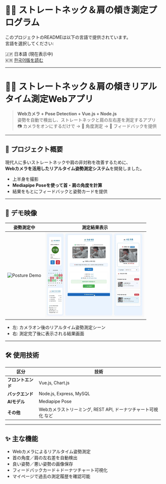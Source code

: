 # 🧍‍♂️ ストレートネック＆肩の傾き測定プログラム

このプロジェクトのREADMEは以下の言語で提供されています。  
言語を選択してください:

🇯🇵 日本語 (現在表示中)  
🇰🇷 [한국어版を読む](./README_kr.md)

---

# 🧍‍♂️ ストレートネック＆肩の傾きリアルタイム測定Webアプリ

> **Webカメラ + Pose Detection + Vue.js + Node.js**  
> 姿勢を自動で検出し、ストレートネックと肩の左右差を測定するアプリ  
> 📷 カメラをオンにするだけで → 📐 角度測定 → 📝 フィードバックを提供

---

## 📌 プロジェクト概要

現代人に多いストレートネックや肩の非対称を改善するために、  
**Webカメラを活用したリアルタイム姿勢測定システム**を開発しました。

- 上半身を撮影  
- **Mediapipe Poseを使って首・肩の角度を計算**  
- 結果をもとにフィードバックと姿勢カードを提供

---

## 🎥 デモ映像

| 姿勢測定中 | 測定結果表示 |
|:----------:|:-----------:|
| ![Posture Demo](./posture_demo.gif) | ![Measurement Result](./measurement_result.gif) |

- 左: カメラオン後のリアルタイム姿勢測定シーン  
- 右: 測定完了後に表示される結果画面

---

## 🛠️ 使用技術

| 区分 | 技術 |
|------|------|
| **フロントエンド** | Vue.js, Chart.js |
| **バックエンド** | Node.js, Express, MySQL |
| **AIモデル** | Mediapipe Pose |
| **その他** | Webカメラストリーミング, REST API, ドーナツチャート可視化 など |

---

## ✨ 主な機能

- Webカメラによるリアルタイム姿勢測定  
- 首の角度／肩の左右差を自動検出  
- 良い姿勢／悪い姿勢の画像保存  
- フィードバックカード＋ドーナツチャート可視化  
- マイページで過去の測定履歴を確認可能
